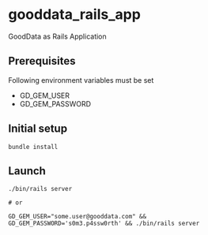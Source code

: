 # gooddata_rails_app

GoodData as Rails Application

## Prerequisites

Following environment variables must be set 

* GD_GEM_USER
* GD_GEM_PASSWORD

## Initial setup

```
bundle install
```

## Launch

```
./bin/rails server

# or

GD_GEM_USER="some.user@gooddata.com" && GD_GEM_PASSWORD='s0m3.p4ssw0rth' && ./bin/rails server
```
